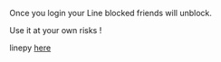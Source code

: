 
Once you login your Line blocked friends will unblock. 

Use it at your own risks ! 

linepy [here](https://github.com/yinmo-public/linepy)
